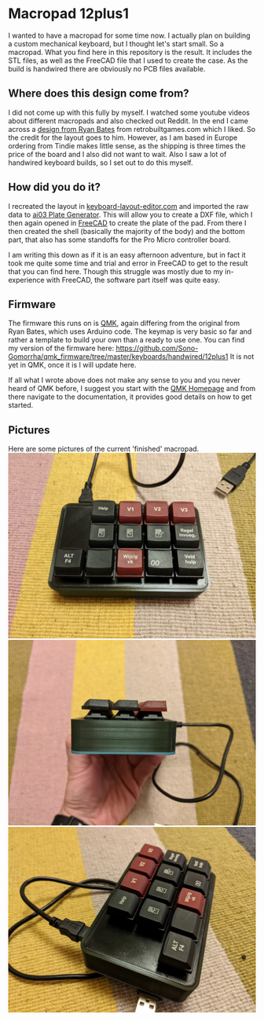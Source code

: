 # Macropad 12plus1
I wanted to have a macropad for some time now. I actually plan on building a custom mechanical keyboard, but I thought let's start small. So a macropad. What you find here in this repository is the result. It includes the STL files, as well as the FreeCAD file that I used to create the case. As the build is handwired there are obviously no PCB files available. 

## Where does this design come from?

I did not come up with this fully by myself. I watched some youtube videos about different macropads and also checked out Reddit. 
In the end I came across a [design from Ryan Bates](http://www.retrobuiltgames.com/the-build-page/macro-keyboard-v2-0/) from retrobuiltgames.com which I liked. 
So the credit for the layout goes to him. However, as I am based in Europe ordering from Tindie makes little sense, as the shipping is three times the price of the board and I also did not want to wait. Also I saw a lot of handwired keyboard builds, so I set out to do this myself.

## How did you do it?

I recreated the layout in [keyboard-layout-editor.com](http://www.keyboard-layout-editor.com/) and imported the raw data to [ai03 Plate Generator](https://kbplate.ai03.com/). 
This will allow you to create a DXF file, which I then again opened in [FreeCAD](https://www.freecadweb.org/) to create the plate of the pad. From there I then created the shell (basically the majority of the body) and the bottom part, that also has some standoffs for the Pro Micro controller board.

I am writing this down as if it is an easy afternoon adventure, but in fact it took me quite some time and trial and error in FreeCAD to get to the result that you can find here. Though this struggle was mostly due to my in-experience with FreeCAD, the software part itself was quite easy.

## Firmware

The firmware this runs on is [QMK](https://qmk.fm/), again differing from the original from Ryan Bates, which uses Arduino code. The keymap is very basic so far and rather a template to build your own than a ready to use one.
You can find my version of the firmware here: https://github.com/Sono-Gomorrha/qmk_firmware/tree/master/keyboards/handwired/12plus1 
It is not yet in QMK, once it is I will update here.

If all what I wrote above does not make any sense to you and you never heard of QMK before, I suggest you start with the [QMK Homepage](https://qmk.fm/) and from there navigate to the documentation, it provides good details on how to get started. 

## Pictures

Here are some pictures of the current 'finished' macropad.
![top view](macro1.jpg)
![side view](macro2.jpg)
![corner view](macro3.jpg)
